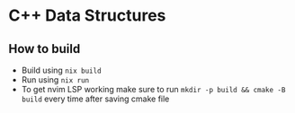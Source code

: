 # C++ Data Structures
## How to build
- Build using ```nix build```
- Run using ```nix run```
- To get nvim LSP working make sure to run ```mkdir -p build && cmake -B build``` every time after saving cmake file
